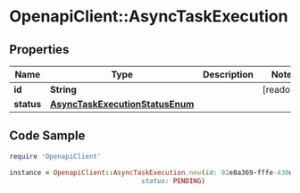 # OpenapiClient::AsyncTaskExecution

## Properties

Name | Type | Description | Notes
------------ | ------------- | ------------- | -------------
**id** | **String** |  | [readonly] 
**status** | [**AsyncTaskExecutionStatusEnum**](AsyncTaskExecutionStatusEnum.md) |  | 

## Code Sample

```ruby
require 'OpenapiClient'

instance = OpenapiClient::AsyncTaskExecution.new(id: 92e8a369-fffe-430d-b93a-f7e8a16563f1,
                                 status: PENDING)
```


